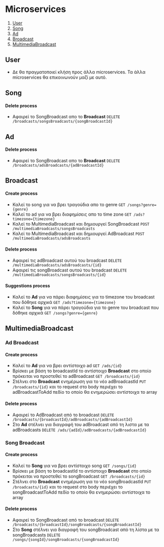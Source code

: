 # Microservices

1. [User](#User)
2. [Song](#Song)
3. [Ad](#Ad)
4. [Broadcast](#Broadcast)
5. [MultimediaBroadcast](#MultimediaBroadcast)


## User
- Δε θα πραγματοποιεί κλήση προς άλλα microservices. Τα άλλα microservices θα επικοινωνούν μαζί με αυτό.

## Song
#### Delete process
- Αφαιρεί το SongBroadcast απο το **Broadcast** `DELETE /broadcasts/songsBroadcasts/{songBroadcastId}`

## Ad
#### Delete process
- Αφαιρεί το SongBroadcast απο το **Broadcast** `DELETE /broadcasts/adsBroadcasts/{adBroadcastId}`

## Broadcast
#### Create process
- Καλεί το song για να βρει τραγούδια απο το genre `GET /songs?genre={genre}`
- Καλεί το ad για να βρει διαφημίσεις απο το time zone `GET /ads?timezone={timezone}`
- Καλεί το MultimediaBroadcast και δημιουργεί SongBroadcast `POST /multimediaBroadcasts/songsBroadcasts`
- Καλεί το MultimediaBroadcast και δημιουργεί AdBroadcast `POST /multimediaBroadcasts/adsBroadcasts`

#### Delete process
- Αφαιρεί τις adBroadcast αυτού του broadcast `DELETE /multimediaBroadcasts/adsBroadcasts/{id}`
- Αφαιρεί τις songBroadcast αυτού του broadcast `DELETE /multimediaBroadcasts/songsBroadcasts/{id}`


#### Suggestions process
- Καλεί το **Ad** για να πάρει διαφημίσεις για το timezone του broadcast που δόθηκε αρχικά `GET /ads?timezone={timezone}`
- Καλεί το **Song** για να πάρει τραγούδια για το genre του broadcast που δόθηκε αρχικά `GET /songs?genre={genre}`


## MultimediaBroadcast

### Ad Broadcast
#### Create process
- Καλεί το **Ad** για να βρει αντίστοιχο ad `GET /ads/{id}`
- Βρίσκει με βάση το broadcastId το αντίστοιχο **Broadcast** στο οποίο πρόκειται να προστεθεί το adBroadcast `GET /broadcasts/{id}`
- Στέλνει στο **Broadcast** ενημέρωση για το νέο adBroadcastId `PUT /broadcasts/{id}` και το request στο body περιέχει το adBroadcastToAdd πεδίο το οποίο θα ενημερώσει αντίστοιχα το array

#### Delete process
- Αφαιρεί το AdBroadcast από το broadcast `DELETE /broadcasts/{broadcastId}/adBroadcasts/{adBroadcastId}`
- Στο **Ad** στέλνει για διαγραφή του adBroadcast από τη λιστα με τα adBroadcasts `DELETE /ads/{adId}/adBroadcasts/{adBroadcastId}`

### Song Broadcast
#### Create process
- Καλεί το **Song** για να βρει αντίστοιχο song `GET /songs/{id}`
- Βρίσκει με βάση το broadcastId το αντίστοιχο **Broadcast** στο οποίο πρόκειται να προστεθεί το songBroadcast `GET /broadcasts/{id}`
- Στέλνει στο **Broadcast** ενημέρωση για το νέο songBroadcastId `PUT /broadcasts/{id}` και το request στο body περιέχει το songBroadcastToAdd πεδίο το οποίο θα ενημερώσει αντίστοιχα το array

#### Delete process
- Αφαιρεί το SongBroadcast από το broadcast `DELETE /broadcasts/{broadcastId}/songBroadcasts/{songBroadcastId}`
- Στο **Song** στέλνει για διαγραφή του songBroadcast από τη λίστα με τα songBroadcasts `DELETE /songs/{songId}/songBroadcasts/{songBroadcastId}`
